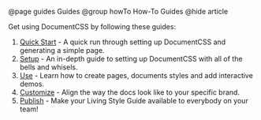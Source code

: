 @page guides Guides
@group howTo How-To Guides
@hide article

Get using DocumentCSS by following these guides:

1. [Quick Start](/docs/quickstart.html) - A quick run through setting up DocumentCSS and generating a simple page.
2. [Setup](/docs/setup.html) - An in-depth guide to setting up DocumentCSS with all of the bells and whisels.
3. [Use](/docs/using.html) - Learn how to create pages, documents styles and add interactive demos.
4. [Customize](/docs/customize.html) - Align the way the docs look like to your specific brand.
5. [Publish](/docs/publish.html) - Make your Living Style Guide available to everybody on your team!


